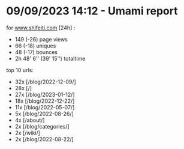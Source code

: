 # 09/09/2023 14:12 - Umami report
for www.shifeiti.com [24h] :

 - 149 (-26) page views
 - 66 (-18) uniques
 - 48 (-17) bounces
 - 2h 48' 6'' (39' 15'') totaltime


top 10 urls:
 - 32x [/blog/2022-12-09/]
 - 28x [/]
 - 27x [/blog/2023-01-12/]
 - 18x [/blog/2022-12-22/]
 - 11x [/blog/2022-05-07/]
 - 5x [/blog/2022-08-26/]
 - 4x [/about/]
 - 2x [/blog/categories/]
 - 2x [/wiki/]
 - 2x [/blog/2022-08-22/]


